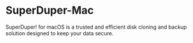 # SuperDuper-Mac
SuperDuper! for macOS is a trusted and efficient disk cloning and backup solution designed to keep your data secure.
